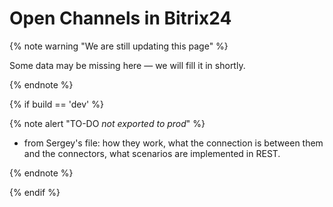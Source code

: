 # Open Channels in Bitrix24

{% note warning "We are still updating this page" %}

Some data may be missing here — we will fill it in shortly.

{% endnote %}

{% if build == 'dev' %}

{% note alert "TO-DO _not exported to prod_" %}

- from Sergey's file: how they work, what the connection is between them and the connectors, what scenarios are implemented in REST.

{% endnote %}

{% endif %}